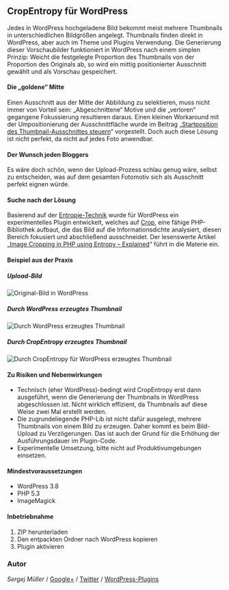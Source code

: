 ## CropEntropy für WordPress ##


Jedes in WordPress hochgeladene Bild bekommt meist mehrere Thumbnails in unterschiedlichen Bildgrößen angelegt. Thumbnails finden direkt in WordPress, aber auch im Theme und Plugins Verwendung. Die Generierung dieser Vorschaubilder funktioniert in WordPress nach einem simplen Prinzip: Weicht die festgelegte Proportion des Thumbnails von der Proportion des Originals ab, so wird ein mittig positionierter Ausschnitt gewählt und als Vorschau gespeichert.


#### Die „goldene“ Mitte ####

Einen Ausschnitt aus der Mitte der Abbildung zu selektieren, muss nicht immer von Vorteil sein: „Abgeschnittene“ Motive und die „verloren“ gegangene Fokussierung resultieren daraus. Einen kleinen Workaround mit der Umpositionierung der Ausschnittfläche wurde im Beitrag „[Startposition des Thumbnail-Ausschnittes steuern](https://plus.google.com/b/114450218898660299759/114450218898660299759/posts/8zTnSougv9c)“ vorgestellt. Doch auch diese Lösung ist nicht perfekt, da nicht auf jedes Foto anwendbar.


#### Der Wunsch jeden Bloggers ####

Es wäre doch schön, wenn der Upload-Prozess schlau genug wäre, selbst zu entscheiden, was auf dem gesamten Fotomotiv sich als Ausschnitt perfekt eignen würde.


#### Suche nach der Lösung ####

Basierend auf der [Entropie-Technik](http://de.wikipedia.org/wiki/Entropie_(Informationstheorie)) wurde für WordPress ein experimentelles Plugin entwickelt, welches auf [Crop](https://github.com/tim-reynolds/crop/tree/UpdateEntropyAlgorithm), eine fähige PHP-Bibliothek aufbaut, die das Bild auf die Informationsdichte analysiert, diesen Bereich fokusiert und abschließend ausschneidet. Der lesenswerte Artikel „[Image Cropping in PHP using Entropy – Explained](http://envalo.com/image-cropping-php-using-entropy-explained/)“ führt in die Materie ein.


#### Beispiel aus der Praxis

##### Upload-Bild
![Original-Bild in WordPress](https://github.com/sergejmueller/wp-crop-entropy/raw/master/img/original.jpg)

##### Durch WordPress erzeugtes Thumbnail
![Durch WordPress erzeugtes Thumbnail](https://github.com/sergejmueller/wp-crop-entropy/raw/master/img/wordpress-center-150x150.jpg)

##### Durch CropEntropy erzeugtes Thumbnail
![Durch CropEntropy für WordPress erzeugtes Thumbnail](https://github.com/sergejmueller/wp-crop-entropy/raw/master/img/crop-entropy-150x150.jpg)


#### Zu Risiken und Nebenwirkungen ####

* Technisch (eher WordPress)-bedingt wird CropEntropy erst dann ausgeführt, wenn die Generierung der Thumbnails in WordPress abgeschlossen ist. Nicht wirklich effizient, da Thumbnails auf diese Weise zwei Mal erstellt werden.
* Die zugrundeliegende PHP-Lib ist nicht dafür ausgelegt, mehrere Thumbnails von einem Bild zu erzeugen. Daher kommt es beim Bild-Upload zu Verzögerungen. Das ist auch der Grund für die Erhöhung der Ausführungsdauer im Plugin-Code.
* Experimentelle Umsetzung, bitte nicht auf Produktivumgebungen einsetzen.


#### Mindestvoraussetzungen
* WordPress 3.8
* PHP 5.3
* ImageMagick



#### Inbetriebnahme

1. ZIP herunterladen
2. Den entpackten Ordner nach WordPress kopieren
3. Plugin aktivieren


### Autor
*Sergej Müller* / [Google+](https://plus.google.com/110569673423509816572?rel=author) / [Twitter](https://twitter.com/wpSEO) / [WordPress-Plugins](http://wpcoder.de)